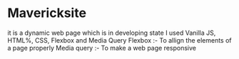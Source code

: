 # Mavericksite
it is a dynamic web page which is in developing state 
I used Vanilla JS, HTML%, CSS, Flexbox and Media Query
Flexbox :- To allign the elements of a page properly
Media query :- To make a web page responsive
